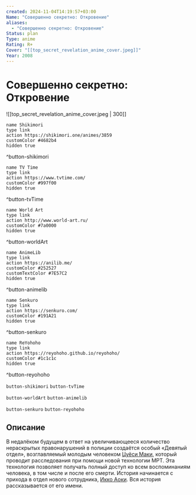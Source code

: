 ```yaml
---
created: 2024-11-04T14:19:57+03:00
Name: "Совершенно секретно: Откровение"
aliases:
  - "Совершенно секретно: Откровение"
Status: plan
Type: anime
Rating: R+
Cover: "[[top_secret_revelation_anime_cover.jpeg]]"
Year: 2008
---
```


# Совершенно секретно: Откровение

![[top_secret_revelation_anime_cover.jpeg | 300]]

```button
name Shikimori
type link
action https://shikimori.one/animes/3859
customColor #4682b4
hidden true
```
^button-shikimori

```button
name TV Time
type link
action https://www.tvtime.com/
customColor #997f00
hidden true
```
^button-tvTime

```button
name World Art
type link
action http://www.world-art.ru/
customColor #7a0000
hidden true
```
^button-worldArt

```button
name AnimeLib
type link
action https://anilib.me/
customColor #252527
customTextColor #7E57C2
hidden true
```
^button-animelib

```button
name Senkuro
type link
action https://senkuro.com/
customColor #191A21
hidden true
```
^button-senkuro

```button
name ReYohoho
type link
action https://reyohoho.github.io/reyohoho/
customColor #1c1c1c
hidden true
```
^button-reyohoho

`button-shikimori` `button-tvTime`

`button-worldArt` `button-animelib`

`button-senkuro` `button-reyohoho`

## Описание

В недалёком будущем в ответ на увеличивающееся количество нераскрытых правонарушений в полиции создаётся особый «Девятый отдел», возглавляемый молодым человеком [Цуёси Маки](https://shikimori.one/characters/10162-tsuyoshi-maki), который проводит расследования при помощи новой технологии МРТ. Эта технология позволяет получать полный доступ ко всем воспоминаниям человека, в том числе и после его смерти. История начинается с прихода в отдел нового сотрудника, [Икко Аоки](https://shikimori.one/characters/10163-ikkou-aoki). Вся история рассказывается от его имени.
